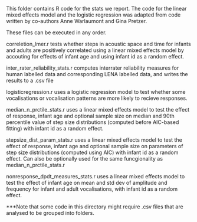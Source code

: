 This folder contains R code for the stats we report. The code for the linear mixed effects model and the logistic regression 
was adapted from code written by co-authors Anne Warlaumont and Gina Pretzer. 

These files can be executed in any order.

correletion_lmer.r tests whether steps in acoustic space and time for infants and adults are positively correlated using a linear mixed effects model by accouting for effects of infant age and using infant id as a random effect.

inter_rater_reliability_stats.r computes interrater reliability measures for human labelled data and corresponding LENA labelled data, and writes the results to a .csv file

logisticregression.r uses a logistic regression model to test whether some vocalisations or vocalisation patterns are more likely to recieve responses.

median_n_prctile_stats.r uses a linear mixed effects model to test the effect of response, infant age and optional sample size on median and 90th percentile value of step size distributions (computed before AIC-based fitting) with infant id as a random effect.

stepsize_dist_param_stats.r uses a linear mixed effects model to test the effect of response, infant age and optional sample size on parameters of step size distributions (computed using AIC) with infant id as a random effect. Can also be optionally used for the same funcgionality as median_n_prctile_stats.r

nonresponse_dpdt_measures_stats.r uses a linear mixed effects model to test the effect of infant age on mean and std dev of amplitude and frequency for infant and adult vocalisations, with infant id as a random effect.

***Note that some code in this directory might require .csv files that are analysed to be grouped into folders.
